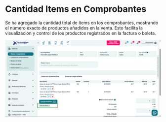 # Cantidad Items en Comprobantes

Se ha agregado la cantidad total de ítems en los comprobantes, mostrando el número exacto de productos añadidos en la venta. Esto facilita la visualización y control de los productos registrados en la factura o boleta.

![alt text](img/cantidad-items.png)